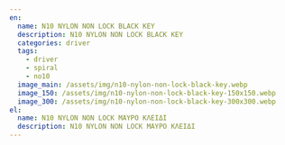 ```yaml
---
en:
  name: N10 NYLON NON LOCK BLACK KEY
  description: N10 NYLON NON LOCK BLACK KEY
  categories: driver
  tags:
    - driver
    - spiral
    - no10
  image_main: /assets/img/n10-nylon-non-lock-black-key.webp
  image_150: /assets/img/n10-nylon-non-lock-black-key-150x150.webp
  image_300: /assets/img/n10-nylon-non-lock-black-key-300x300.webp
el:
  name: N10 NYLON NON LOCK ΜΑΥΡΟ ΚΛΕΙΔΙ
  description: N10 NYLON NON LOCK ΜΑΥΡΟ ΚΛΕΙΔΙ
---
```

